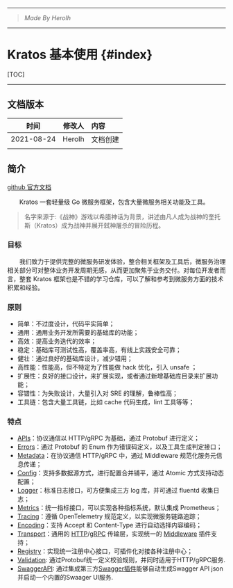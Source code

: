 ----------------------------------------------
> *Made By Herolh*
----------------------------------------------

# Kratos 基本使用 {#index}

[TOC]



 







--------------------------------------------

## 文档版本

|    时间    | 修改人 | 内容     |
| :--------: | :----: | :------- |
| 2021-08-24 | Herolh | 文档创建 |
|            |        |          |



## 简介

[github 官方文档](https://github.com/go-kratos/kratos/blob/main/README_zh.md)

&emsp;&emsp;Kratos 一套轻量级 Go 微服务框架，包含大量微服务相关功能及工具。

> 名字来源于:《战神》游戏以希腊神话为背景，讲述由凡人成为战神的奎托斯（Kratos）成为战神并展开弑神屠杀的冒险历程。



### 目标

&emsp;&emsp;我们致力于提供完整的微服务研发体验，整合相关框架及工具后，微服务治理相关部分可对整体业务开发周期无感，从而更加聚焦于业务交付。对每位开发者而言，整套 Kratos 框架也是不错的学习仓库，可以了解和参考到微服务方面的技术积累和经验。



### 原则

- 简单：不过度设计，代码平实简单；
- 通用：通用业务开发所需要的基础库的功能；
- 高效：提高业务迭代的效率；
- 稳定：基础库可测试性高，覆盖率高，有线上实践安全可靠；
- 健壮：通过良好的基础库设计，减少错用；
- 高性能：性能高，但不特定为了性能做 hack 优化，引入 unsafe ；
- 扩展性：良好的接口设计，来扩展实现，或者通过新增基础库目录来扩展功能；
- 容错性：为失败设计，大量引入对 SRE 的理解，鲁棒性高；
- 工具链：包含大量工具链，比如 cache 代码生成，lint 工具等等；



### 特点

- [APIs](https://github.com/go-kratos/kratos/blob/main/examples/helloworld/helloworld)：协议通信以 HTTP/gRPC 为基础，通过 Protobuf 进行定义；
- [Errors](https://github.com/go-kratos/kratos/blob/main/examples/errors/api)：通过 Protobuf 的 Enum 作为错误码定义，以及工具生成判定接口；
- [Metadata](https://github.com/go-kratos/kratos/blob/main/examples/metadata)：在协议通信 HTTP/gRPC 中，通过 Middleware 规范化服务元信息传递；
- [Config](https://github.com/go-kratos/kratos/blob/main/examples/config)：支持多数据源方式，进行配置合并铺平，通过 Atomic 方式支持动态配置；
- [Logger](https://github.com/go-kratos/kratos/blob/main/examples/log)：标准日志接口，可方便集成三方 log 库，并可通过 fluentd 收集日志；
- [Metrics](https://github.com/go-kratos/kratos/blob/main/examples/metrics)：统一指标接口，可以实现各种指标系统，默认集成 Prometheus；
- [Tracing](https://github.com/go-kratos/kratos/blob/main/examples/traces)：遵循 OpenTelemetry 规范定义，以实现微服务链路追踪；
- [Encoding](https://github.com/go-kratos/kratos/blob/main/encoding)：支持 Accept 和 Content-Type 进行自动选择内容编码；
- [Transport](https://github.com/go-kratos/kratos/blob/main/transport/transport.go)：通用的 [HTTP](https://github.com/go-kratos/kratos/blob/main/examples/http/middlewares)/[gRPC](https://github.com/go-kratos/kratos/blob/main/examples/middleware/main.go) 传输层，实现统一的 [Middleware](https://github.com/go-kratos/kratos/blob/main/middleware) 插件支持；
- [Registry](https://github.com/go-kratos/kratos/blob/main/examples/registry)：实现统一注册中心接口，可插件化对接各种注册中心；
- [Validation](https://github.com/go-kratos/kratos/blob/main/examples/validate): 通过Protobuf统一定义校验规则，并同时适用于HTTP/gRPC服务.
- [SwaggerAPI](https://github.com/go-kratos/swagger-api/blob/main/examples/helloworld/server/main.go): 通过集成第三方[Swagger插件](https://github.com/go-kratos/swagger-api)能够自动生成Swagger API json并启动一个内置的Swaager UI服务.